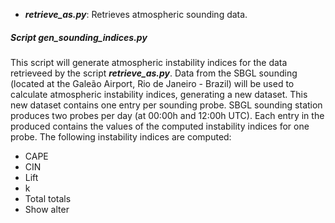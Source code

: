 - **_retrieve_as.py_**: Retrieves atmospheric sounding data. 

##### Script **_gen_sounding_indices.py_** 

This script will generate atmospheric instability indices for the data retrieveed by the script **_retrieve_as.py_**. Data from the SBGL sounding (located at the Galeão Airport, Rio de Janeiro - Brazil) will be used to calculate atmospheric instability indices, generating a new dataset. This new dataset contains one entry per sounding probe. SBGL sounding station produces two probes per day (at 00:00h and 12:00h UTC). Each entry in the produced contains the values of the computed instability indices for one probe. The following instability indices are computed:

- CAPE
- CIN
- Lift
- k
- Total totals
- Show alter
